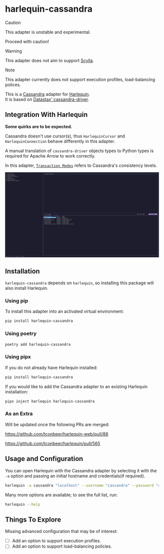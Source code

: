 # harlequin-cassandra

> [!CAUTION]
> This adapter is unstable and experimental.
>
> Proceed with caution!

> [!WARNING]
> This adapter does not aim to support [Scylla](https://www.scylladb.com).

> [!NOTE]
> This adapter currently does not support execution profiles, load-balancing
> polices.

This is a [Cassandra](http://cassandra.apache.org) adapter for [Harlequin](https://harlequin.sh).  
It is based on [Datastax' cassandra-driver](https://github.com/datastax/python-driver).

## Integration With Harlequin

**Some quirks are to be expected.**

Cassandra doesn't use cursor(s), thus `HarlequinCursor` and `HarlequinConnection`
behave differently in this adapter.

A manual translation of `cassandra-driver` objects types to Python types is
required for Apache Arrow to work correctly.

In this adapter, [`Transaction Modes`](https://harlequin.sh/docs/transactions) refers to
Cassandra's consistency levels.

![Transaction Modes GIF](./static/transaction_modes.gif)

## Installation

`harlequin-cassandra` depends on `harlequin`, so installing this package will also install Harlequin.

### Using pip

To install this adapter into an activated virtual environment:

```bash
pip install harlequin-cassandra
```

### Using poetry

```bash
poetry add harlequin-cassandra
```

### Using pipx

If you do not already have Harlequin installed:

```bash
pip install harlequin-cassandra
```

If you would like to add the Cassandra adapter to an existing Harlequin installation:

```bash
pipx inject harlequin harlequin-cassandra
```

### As an Extra

Will be updated once the following PRs are merged:

https://github.com/tconbeer/harlequin-web/pull/88

https://github.com/tconbeer/harlequin/pull/565

## Usage and Configuration

You can open Harlequin with the Cassandra adapter by selecting it with the `-a` option and passing an initial hostname and credentials(if required).

```bash
harlequin -a cassandra "localhost" --username "cassandra" --password "cassandra"
```

Many more options are available; to see the full list, run:

```bash
harlequin --help
```

## Things To Explore

Missing advanced configuration that may be of interest:

- [ ] Add an option to support execution profiles.
- [ ] Add an option to support load-balancing policies.
